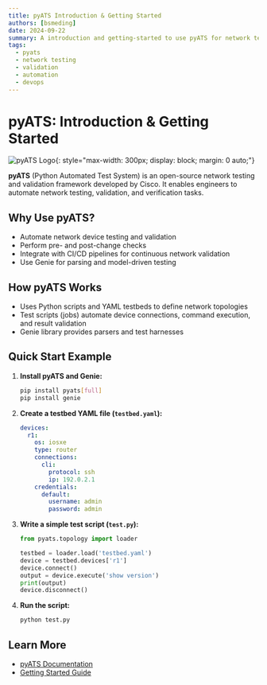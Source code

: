 ```yaml
---
title: pyATS Introduction & Getting Started
authors: [bsmeding]
date: 2024-09-22
summary: A introduction and getting-started to use pyATS for network testing
tags:
  - pyats
  - network testing
  - validation
  - automation
  - devops
---
```


# pyATS: Introduction & Getting Started

![pyATS Logo](https://pubhub.devnetcloud.com/media/pyats-genie-docs/docs/imgs/pyats.png#developer.cisco.com){: style="max-width: 300px; display: block; margin: 0 auto;"}

**pyATS** (Python Automated Test System) is an open-source network testing and validation framework developed by Cisco. It enables engineers to automate network testing, validation, and verification tasks.
<!-- more -->

## Why Use pyATS?
- Automate network device testing and validation
- Perform pre- and post-change checks
- Integrate with CI/CD pipelines for continuous network validation
- Use Genie for parsing and model-driven testing

## How pyATS Works
- Uses Python scripts and YAML testbeds to define network topologies
- Test scripts (jobs) automate device connections, command execution, and result validation
- Genie library provides parsers and test harnesses

## Quick Start Example
1. **Install pyATS and Genie:**
   ```bash
   pip install pyats[full]
   pip install genie
   ```
2. **Create a testbed YAML file (`testbed.yaml`):**
   ```yaml
   devices:
     r1:
       os: iosxe
       type: router
       connections:
         cli:
           protocol: ssh
           ip: 192.0.2.1
       credentials:
         default:
           username: admin
           password: admin
   ```
3. **Write a simple test script (`test.py`):**
   ```python
   from pyats.topology import loader

   testbed = loader.load('testbed.yaml')
   device = testbed.devices['r1']
   device.connect()
   output = device.execute('show version')
   print(output)
   device.disconnect()
   ```
4. **Run the script:**
   ```bash
   python test.py
   ```

## Learn More
- [pyATS Documentation](https://developer.cisco.com/docs/pyats/)
- [Getting Started Guide](https://developer.cisco.com/docs/pyats/#!getting-started/overview) 